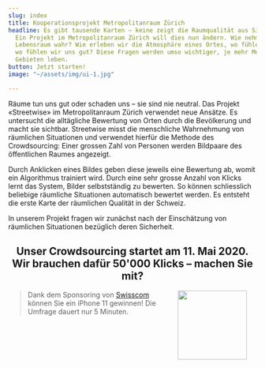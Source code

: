 ```yaml
---
slug: index
title: Kooperationsprojekt Metropolitanraum Zürich
headline: Es gibt tausende Karten – keine zeigt die Raumqualität aus Sicht der Bevölkerung.
  Ein Projekt im Metropolitanraum Zürich will dies nun ändern. Wie nehmen wir unseren
  Lebensraum wahr? Wie erleben wir die Atmosphäre eines Ortes, wo fühlen wir uns sicher,
  wo fühlen wir uns gut? Diese Fragen werden umso wichtiger, je mehr Menschen in städtischen
  Gebieten leben.
button: Jetzt starten!
image: "~/assets/img/ui-1.jpg"

---
```

Räume tun uns gut oder schaden uns – sie sind nie neutral. Das Projekt «Streetwise» im Metropolitanraum Zürich verwendet neue Ansätze. Es untersucht die alltägliche Bewertung von Orten durch die Bevölkerung und macht sie sichtbar. Streetwise misst die menschliche Wahrnehmung von räumlichen Situationen und verwendet hierfür die Methode des Crowdsourcing: Einer grossen Zahl von Personen werden Bildpaare des öffentlichen Raumes angezeigt.

Durch Anklicken eines Bildes geben diese jeweils eine Bewertung ab, womit ein Algorithmus trainiert wird. Durch eine sehr grosse Anzahl von Klicks lernt das System, Bilder selbstständig zu bewerten. So können schliesslich beliebige räumliche Situationen automatisch bewertet werden. Es entsteht die erste Karte der räumlichen Qualität in der Schweiz.

In unserem Projekt fragen wir zunächst nach der Einschätzung von räumlichen Situationen bezüglich deren Sicherheit.

<center>

## Unser Crowdsourcing startet am 11. Mai 2020. Wir brauchen dafür 50'000 Klicks – machen Sie mit?

</center>

> <img src="/logos/swisscom.jpg" align="right" width="140" hspace="20">

> Dank dem Sponsoring von [Swisscom](https://swisscom.ch) können Sie ein iPhone 11 gewinnen! Die Umfrage dauert nur 5 Minuten.
